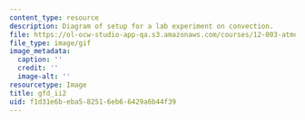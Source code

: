 ```yaml
---
content_type: resource
description: Diagram of setup for a lab experiment on convection.
file: https://ol-ocw-studio-app-qa.s3.amazonaws.com/courses/12-003-atmosphere-ocean-and-climate-dynamics-fall-2008/f1d31e6beba582516eb66429a6b44f39_gfd_ii2.gif
file_type: image/gif
image_metadata:
  caption: ''
  credit: ''
  image-alt: ''
resourcetype: Image
title: gfd_ii2
uid: f1d31e6b-eba5-8251-6eb6-6429a6b44f39
---
```


